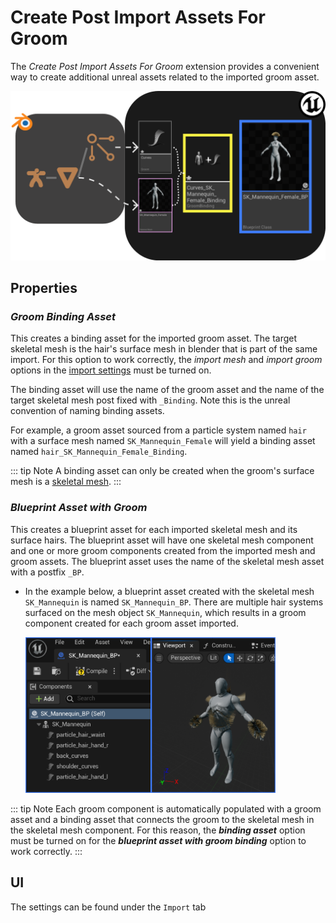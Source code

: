# Create Post Import Assets For Groom
The _Create Post Import Assets For Groom_ extension provides a convenient way to create additional unreal assets related to the
imported groom asset.

![0](./images/create-post-import-groom-assets/0.png)

## Properties
### _Groom Binding Asset_
This creates a binding asset for the imported groom asset. The target skeletal mesh is the hair's surface mesh in blender
that is part of the same import. For this option to work correctly, the _import mesh_ and _import groom_ options in the
[import settings](https://epicgames.github.io/BlenderTools/send2ue/settings/import.html) must be turned on.

The binding asset will use the name of the groom asset and the name of the target skeletal mesh post fixed with `_Binding`.
Note this is the unreal convention of naming binding assets.

For example, a groom asset sourced from a particle system named `hair` with a surface mesh named `SK_Mannequin_Female`
will yield a binding asset named `hair_SK_Mannequin_Female_Binding`.

::: tip Note
A binding asset can only be created when the groom's surface mesh is a [skeletal mesh](https://epicgames.github.io/BlenderTools/send2ue/asset-types/skeletal-mesh.html).
:::

### _Blueprint Asset with Groom_
This creates a blueprint asset for each imported skeletal mesh and its surface hairs. The blueprint asset will have
one skeletal mesh component and one or more groom components created from the imported mesh and groom assets. The
blueprint asset uses the name of the skeletal mesh asset with a postfix `_BP`.

- In the example below, a blueprint asset created with the skeletal mesh `SK_Mannequin` is named `SK_Mannequin_BP`.
    There are multiple hair systems surfaced on the mesh object `SK_Mannequin`, which results in a groom
    component created for each groom asset imported.

  <img src="./images/create-post-import-groom-assets/2.png" alt="2" width="400"/>

::: tip Note
Each groom component is automatically populated with a groom asset and a binding asset that connects the groom to the
skeletal mesh in the skeletal mesh component. For this reason, the _**binding asset**_ option must be turned
on for the _**blueprint asset with groom binding**_ option to work correctly.
:::

## UI
The settings can be found under the `Import` tab
